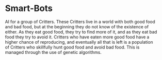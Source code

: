 Smart-Bots
==========

AI for a group of Critters. These Critters live in a world with both good food and bad food,
but at the beginning they do not know of the existence of either. As they eat good food,
they try to find more of it, and as they eat bad food they try to avoid it. Critters who have
eaten more good food have a higher chance of reproducing, and eventually all that is left is a
population of Critters who skillfully hunt good food and avoid bad food. This is managed through
the use of genetic algorithms.
